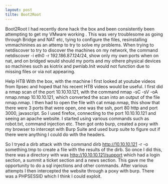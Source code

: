 ```yaml
---
layout: post
tilte: Boot2Root 
---
```

Boot2Root
I had recently done hack the box and been consistently been attempting to get my VMware working . This was very troublesome as going through Bridge and NAT etc, tying to configure the files, resinstalling vmmachinines as an attemp to try to solve my problems. When trying to netdiscover to try to discover the machines on my network, the command netdiscover -i eth0 -r 192.186.87.124/24, show only my own ports when on nat, and on bridged would should my ports and my othere physical devices so machines such as kiotrix and pwnlab.Init would not function due to missing files or via not appearing.

Help HTB 
With the box, with the machine I first looked at youtube videos from IIpsec and hoped that his recent HTB videos would be useful. 
I first did a nmap scan of the port 10.10.10.121, with the command nmap -sC -sV -oA nmap.nmap 10.10.10.121, which converted the scan into an output of the file nmap.nmap. I then had to open the file with cat nmap.nmap, this show that there were 3 ports that were open, one was the ssh, port 80 http and port 3000, javascript. So I used firefox, connecting to the port 10.10.10.121 and seeing an apache website. I started using various commands such as robot.txt, command injection etc. Then got onto burp, created a poxy with my browser to  intercept with Burp Suite and used burp suite to figure out if there were anything I could do with the headers. 

So I tryed a dirb attack with the command dirb http://10.10.10.121 -r -o something.tmp to create a file with the results of the dirb. So once I did this, there was a directory with was http://10.10.10.121/support which had a login section, a summit a ticket section and a news section. This gave me the opportunity to do a sql injections and other commands. After various attempts I then intercepted the website through a poxy with burp. There was a PHPSESSID which I think I could exploit.
